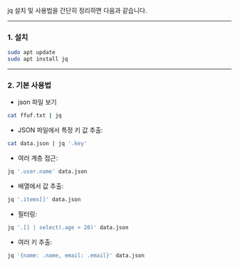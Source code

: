 jq 설치 및 사용법을 간단히 정리하면 다음과 같습니다.

---

### 1. 설치

```bash
sudo apt update
sudo apt install jq
```

---

### 2. 기본 사용법

- json 파일 보기

```bash
cat ffuf.txt | jq
```

- JSON 파일에서 특정 키 값 추출:

```bash
cat data.json | jq '.key'
```

- 여러 계층 접근:

```bash
jq '.user.name' data.json
```

- 배열에서 값 추출:

```bash
jq '.items[]' data.json
```

- 필터링:

```bash
jq '.[] | select(.age > 20)' data.json
```

- 여러 키 추출:

```bash
jq '{name: .name, email: .email}' data.json
```
